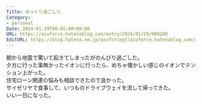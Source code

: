 ```yaml
---
Title: ゆっくり過ごした
Category:
- personal
Date: 2024-01-29T00:01:00+09:00
URL: https://asuforce.hatenablog.com/entry/2024/01/29/000100
EditURL: https://blog.hatena.ne.jp/asuforcegt/asuforce.hatenablog.com/atom/entry/6801883189078814307
---
```


朝から地震で驚いて起きてしまったがのんびり過ごした。  
夕方に行った事無かったイオンに行ったら、めちゃ懐かしい感じのイオンでテンション上がった。  
住宅ローン関連の悩みも相談できたので良かった。  
サイゼリヤで食事して、いつものドライブウェイを流して帰ってきた。  
いい一日になった。
